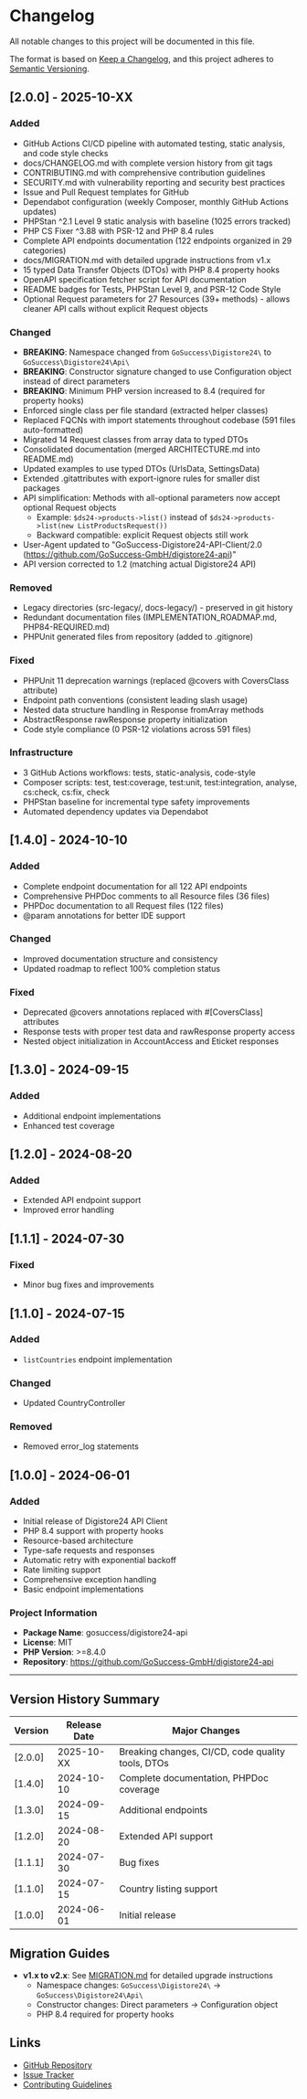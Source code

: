 # Changelog

All notable changes to this project will be documented in this file.

The format is based on [Keep a Changelog](https://keepachangelog.com/en/1.0.0/),
and this project adheres to [Semantic Versioning](https://semver.org/spec/v2.0.0.html).

## [2.0.0] - 2025-10-XX

### Added
- GitHub Actions CI/CD pipeline with automated testing, static analysis, and code style checks
- docs/CHANGELOG.md with complete version history from git tags
- CONTRIBUTING.md with comprehensive contribution guidelines
- SECURITY.md with vulnerability reporting and security best practices
- Issue and Pull Request templates for GitHub
- Dependabot configuration (weekly Composer, monthly GitHub Actions updates)
- PHPStan ^2.1 Level 9 static analysis with baseline (1025 errors tracked)
- PHP CS Fixer ^3.88 with PSR-12 and PHP 8.4 rules
- Complete API endpoints documentation (122 endpoints organized in 29 categories)
- docs/MIGRATION.md with detailed upgrade instructions from v1.x
- 15 typed Data Transfer Objects (DTOs) with PHP 8.4 property hooks
- OpenAPI specification fetcher script for API documentation
- README badges for Tests, PHPStan Level 9, and PSR-12 Code Style
- Optional Request parameters for 27 Resources (39+ methods) - allows cleaner API calls without explicit Request objects

### Changed
- **BREAKING**: Namespace changed from `GoSuccess\Digistore24\` to `GoSuccess\Digistore24\Api\`
- **BREAKING**: Constructor signature changed to use Configuration object instead of direct parameters
- **BREAKING**: Minimum PHP version increased to 8.4 (required for property hooks)
- Enforced single class per file standard (extracted helper classes)
- Replaced FQCNs with import statements throughout codebase (591 files auto-formatted)
- Migrated 14 Request classes from array data to typed DTOs
- Consolidated documentation (merged ARCHITECTURE.md into README.md)
- Updated examples to use typed DTOs (UrlsData, SettingsData)
- Extended .gitattributes with export-ignore rules for smaller dist packages
- API simplification: Methods with all-optional parameters now accept optional Request objects
  - Example: `$ds24->products->list()` instead of `$ds24->products->list(new ListProductsRequest())`
  - Backward compatible: explicit Request objects still work
- User-Agent updated to "GoSuccess-Digistore24-API-Client/2.0 (https://github.com/GoSuccess-GmbH/digistore24-api)"
- API version corrected to 1.2 (matching actual Digistore24 API)

### Removed
- Legacy directories (src-legacy/, docs-legacy/) - preserved in git history
- Redundant documentation files (IMPLEMENTATION_ROADMAP.md, PHP84-REQUIRED.md)
- PHPUnit generated files from repository (added to .gitignore)

### Fixed
- PHPUnit 11 deprecation warnings (replaced @covers with CoversClass attribute)
- Endpoint path conventions (consistent leading slash usage)
- Nested data structure handling in Response fromArray methods
- AbstractResponse rawResponse property initialization
- Code style compliance (0 PSR-12 violations across 591 files)

### Infrastructure
- 3 GitHub Actions workflows: tests, static-analysis, code-style
- Composer scripts: test, test:coverage, test:unit, test:integration, analyse, cs:check, cs:fix, check
- PHPStan baseline for incremental type safety improvements
- Automated dependency updates via Dependabot

## [1.4.0] - 2024-10-10

### Added
- Complete endpoint documentation for all 122 API endpoints
- Comprehensive PHPDoc comments to all Resource files (36 files)
- PHPDoc documentation to all Request files (122 files)
- @param annotations for better IDE support

### Changed
- Improved documentation structure and consistency
- Updated roadmap to reflect 100% completion status

### Fixed
- Deprecated @covers annotations replaced with #[CoversClass] attributes
- Response tests with proper test data and rawResponse property access
- Nested object initialization in AccountAccess and Eticket responses

## [1.3.0] - 2024-09-15

### Added
- Additional endpoint implementations
- Enhanced test coverage

## [1.2.0] - 2024-08-20

### Added
- Extended API endpoint support
- Improved error handling

## [1.1.1] - 2024-07-30

### Fixed
- Minor bug fixes and improvements

## [1.1.0] - 2024-07-15

### Added
- `listCountries` endpoint implementation

### Changed
- Updated CountryController

### Removed
- Removed error_log statements

## [1.0.0] - 2024-06-01

### Added
- Initial release of Digistore24 API Client
- PHP 8.4 support with property hooks
- Resource-based architecture
- Type-safe requests and responses
- Automatic retry with exponential backoff
- Rate limiting support
- Comprehensive exception handling
- Basic endpoint implementations

### Project Information
- **Package Name**: gosuccess/digistore24-api
- **License**: MIT
- **PHP Version**: >=8.4.0
- **Repository**: https://github.com/GoSuccess-GmbH/digistore24-api

---

## Version History Summary

| Version | Release Date | Major Changes |
|---------|--------------|---------------|
| [2.0.0] | 2025-10-XX | Breaking changes, CI/CD, code quality tools, DTOs |
| [1.4.0] | 2024-10-10 | Complete documentation, PHPDoc coverage |
| [1.3.0] | 2024-09-15 | Additional endpoints |
| [1.2.0] | 2024-08-20 | Extended API support |
| [1.1.1] | 2024-07-30 | Bug fixes |
| [1.1.0] | 2024-07-15 | Country listing support |
| [1.0.0] | 2024-06-01 | Initial release |

## Migration Guides

- **v1.x to v2.x**: See [MIGRATION.md](MIGRATION.md) for detailed upgrade instructions
  - Namespace changes: `GoSuccess\Digistore24\` → `GoSuccess\Digistore24\Api\`
  - Constructor changes: Direct parameters → Configuration object
  - PHP 8.4 required for property hooks

## Links

- [GitHub Repository](https://github.com/GoSuccess-GmbH/digistore24-api)
- [Issue Tracker](https://github.com/GoSuccess-GmbH/digistore24-api/issues)
- [Contributing Guidelines](CONTRIBUTING.md)
